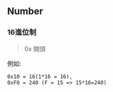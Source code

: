 ## Number

###  16進位制

> 0x 開頭

例如: 
```
0x10 = 16(1*16 = 16), 
0xF0 = 240 (F = 15 => 15*16=240)
```
